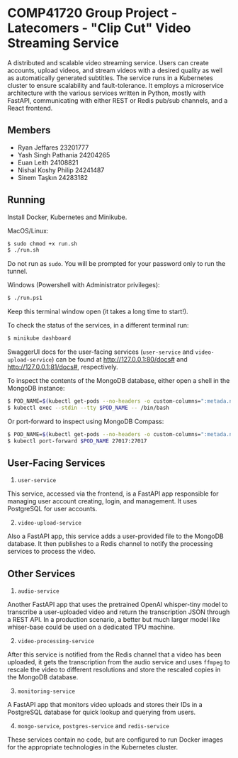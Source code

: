 # COMP41720 Group Project - Latecomers - "Clip Cut" Video Streaming Service

A distributed and scalable video streaming service. Users can create accounts, upload videos, and stream videos with a desired quality as well as automatically generated subtitles. The service runs in a Kubernetes cluster to ensure scalability and fault-tolerance. It employs a microservice architecture with the various services written in Python, mostly with FastAPI, communicating with either REST or Redis pub/sub channels, and a React frontend.

## Members

* Ryan Jeffares 23201777
* Yash Singh Pathania 24204265
* Euan Leith 24108821
* Nishal Koshy Philip 24241487
* Sinem Taşkın 24283182

## Running

Install Docker, Kubernetes and Minikube.

MacOS/Linux:

```bash
$ sudo chmod +x run.sh
$ ./run.sh
```

Do not run as `sudo`. You will be prompted for your password only to run the tunnel.

Windows (Powershell with Administrator privileges):

```bash
$ ./run.ps1
```

Keep this terminal window open (it takes a long time to start!).

To check the status of the services, in a different terminal run:

```bash
$ minikube dashboard
```

SwaggerUI docs for the user-facing services (`user-service` and `video-upload-service`) can be found at http://127.0.0.1:80/docs# and http://127.0.0.1:81/docs#, respectively.

To inspect the contents of the MongoDB database, either open a shell in the MongoDB instance:

```bash
$ POD_NAME=$(kubectl get-pods --no-headers -o custom-columns=":metada.name" | grep mongodb)
$ kubectl exec --stdin --tty $POD_NAME -- /bin/bash
```

Or port-forward to inspect using MongoDB Compass:

```bash
$ POD_NAME=$(kubectl get-pods --no-headers -o custom-columns=":metada.name" | grep mongodb)
$ kubectl port-forward $POD_NAME 27017:27017
```


## User-Facing Services

1. `user-service`

This service, accessed via the frontend, is a FastAPI app responsible for managing user account creating, login, and management. It uses PostgreSQL for user accounts.

2. `video-upload-service`

Also a FastAPI app, this service adds a user-provided file to the MongoDB database. It then publishes to a Redis channel to notify the processing services to process the video.

## Other Services

1. `audio-service`

Another FastAPI app that uses the pretrained OpenAI whisper-tiny model to transcribe a user-uploaded video and return the transcription JSON through a REST API. In a production scenario, a better but much larger model like whiser-base could be used on a dedicated TPU machine.

2. `video-processing-service`

After this service is notified from the Redis channel that a video has been uploaded, it gets the transcription from the audio service and uses `ffmpeg` to rescale the video to different resolutions and store the rescaled copies in the MongoDB database.

3. `monitoring-service`

A FastAPI app that monitors video uploads and stores their IDs in a PostgreSQL database for quick lookup and querying from users.

4. `mongo-service`, `postgres-service` and `redis-service`

These services contain no code, but are configured to run Docker images for the appropriate technologies in the Kubernetes cluster.